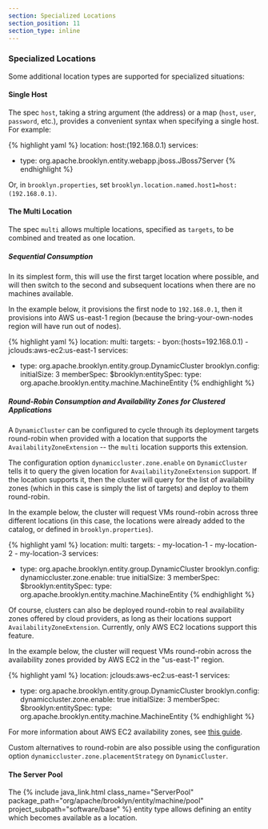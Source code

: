 ```yaml
---
section: Specialized Locations
section_position: 11
section_type: inline
---
```


### Specialized Locations

Some additional location types are supported for specialized situations:

#### Single Host

The spec `host`, taking a string argument (the address) or a map (`host`, `user`, `password`, etc.),
provides a convenient syntax when specifying a single host.
For example:

{% highlight yaml %}
location: host:(192.168.0.1)
services:
- type: org.apache.brooklyn.entity.webapp.jboss.JBoss7Server
{% endhighlight %}

Or, in `brooklyn.properties`, set `brooklyn.location.named.host1=host:(192.168.0.1)`.


#### The Multi Location

The spec `multi` allows multiple locations, specified as `targets`,
to be combined and treated as one location.

##### Sequential Consumption

In its simplest form, this will use the first target location where possible,
and will then switch to the second and subsequent locations when there are no
machines available.

In the example below, it provisions the first node to `192.168.0.1`, then it provisions into AWS
us-east-1 region (because the bring-your-own-nodes region will have run out of nodes).

{% highlight yaml %}
location:
  multi:
    targets:
    - byon:(hosts=192.168.0.1)
    - jclouds:aws-ec2:us-east-1
services:
- type: org.apache.brooklyn.entity.group.DynamicCluster
  brooklyn.config:
    initialSize: 3
    memberSpec:
      $brooklyn:entitySpec:
        type: org.apache.brooklyn.entity.machine.MachineEntity
{% endhighlight %}

##### Round-Robin Consumption and Availability Zones for Clustered Applications

A `DynamicCluster` can be configured to cycle through its deployment targets round-robin when
provided with a location that supports the `AvailabilityZoneExtension` -- the `multi` location
supports this extension.

The configuration option `dynamiccluster.zone.enable` on `DynamicCluster` tells it to query the
given location for `AvailabilityZoneExtension` support. If the location supports it, then the
cluster will query for the list of availability zones (which in this case is simply the list of
targets) and deploy to them round-robin.

In the example below, the cluster will request VMs round-robin across three different
locations (in this case, the locations were already added to the catalog, or defined in
`brooklyn.properties`).

{% highlight yaml %}
location:
  multi:
    targets:
    - my-location-1
    - my-location-2
    - my-location-3
services:
- type: org.apache.brooklyn.entity.group.DynamicCluster
  brooklyn.config:
    dynamiccluster.zone.enable: true
    initialSize: 3
    memberSpec:
      $brooklyn:entitySpec:
        type: org.apache.brooklyn.entity.machine.MachineEntity
{% endhighlight %}

Of course, clusters can also be deployed round-robin to real availability zones offered by
cloud providers, as long as their locations support `AvailabilityZoneExtension`. Currently, only
AWS EC2 locations support this feature.

In the example below, the cluster will request VMs round-robin across the availability zones
provided by AWS EC2 in the "us-east-1" region.

{% highlight yaml %}
location: jclouds:aws-ec2:us-east-1
services:
- type: org.apache.brooklyn.entity.group.DynamicCluster
  brooklyn.config:
    dynamiccluster.zone.enable: true
    initialSize: 3
    memberSpec:
      $brooklyn:entitySpec:
        type: org.apache.brooklyn.entity.machine.MachineEntity
{% endhighlight %}

For more information about AWS EC2 availability zones, see
[this guide](http://docs.aws.amazon.com/AWSEC2/latest/UserGuide/using-regions-availability-zones.html).

Custom alternatives to round-robin are also possible using the configuration option
`dynamiccluster.zone.placementStrategy` on `DynamicCluster`.


#### The Server Pool

The {% include java_link.html class_name="ServerPool" package_path="org/apache/brooklyn/entity/machine/pool" project_subpath="software/base" %}
entity type allows defining an entity which becomes available as a location.

